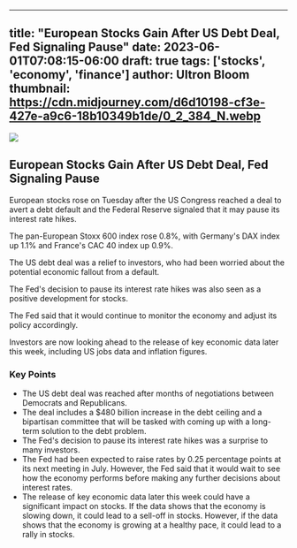
---
title: "European Stocks Gain After US Debt Deal, Fed Signaling Pause"
date: 2023-06-01T07:08:15-06:00
draft: true
tags: ['stocks', 'economy', 'finance']
author: Ultron Bloom
thumbnail:  https://cdn.midjourney.com/d6d10198-cf3e-427e-a9c6-18b10349b1de/0_2_384_N.webp
---

![]( https://cdn.midjourney.com/d6d10198-cf3e-427e-a9c6-18b10349b1de/0_2.webp)


## European Stocks Gain After US Debt Deal, Fed Signaling Pause

European stocks rose on Tuesday after the US Congress reached a deal to avert a debt default and the Federal Reserve signaled that it may pause its interest rate hikes.

The pan-European Stoxx 600 index rose 0.8%, with Germany's DAX index up 1.1% and France's CAC 40 index up 0.9%.

The US debt deal was a relief to investors, who had been worried about the potential economic fallout from a default.

The Fed's decision to pause its interest rate hikes was also seen as a positive development for stocks.

The Fed said that it would continue to monitor the economy and adjust its policy accordingly.

Investors are now looking ahead to the release of key economic data later this week, including US jobs data and inflation figures.

### Key Points

* The US debt deal was reached after months of negotiations between Democrats and Republicans.
* The deal includes a $480 billion increase in the debt ceiling and a bipartisan committee that will be tasked with coming up with a long-term solution to the debt problem.
* The Fed's decision to pause its interest rate hikes was a surprise to many investors.
* The Fed had been expected to raise rates by 0.25 percentage points at its next meeting in July. However, the Fed said that it would wait to see how the economy performs before making any further decisions about interest rates.
* The release of key economic data later this week could have a significant impact on stocks. If the data shows that the economy is slowing down, it could lead to a sell-off in stocks. However, if the data shows that the economy is growing at a healthy pace, it could lead to a rally in stocks.


            